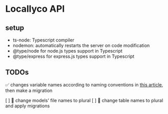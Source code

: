 # Locallyco API

## setup
- ts-node: Typescript compiler
- nodemon: automatically restarts the server on code modification
- @type/node for node.js types support in Typescript
- @type/express for express.js types support in Typescript

## TODOs
✅ changes variable names according to naming conventions in [this article](https://www.syncfusion.com/blogs/post/top-javascript-naming-convention), then make a migration

[ ] 🔴 change models' file names to plural
[ ] 🔴 change table names to plural and apply migrations